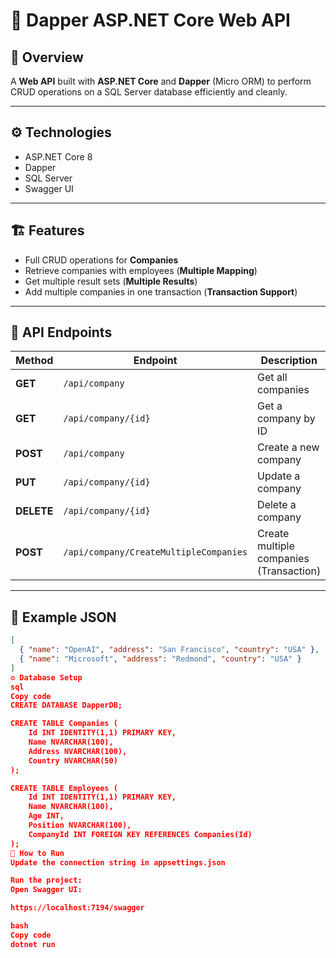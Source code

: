 # 🧾 Dapper ASP.NET Core Web API

## 🚀 Overview
A **Web API** built with **ASP.NET Core** and **Dapper** (Micro ORM) to perform CRUD operations on a SQL Server database efficiently and cleanly.

---

## ⚙️ Technologies
- ASP.NET Core 8  
- Dapper  
- SQL Server  
- Swagger UI  

---

## 🏗️ Features
- Full CRUD operations for **Companies**  
- Retrieve companies with employees (**Multiple Mapping**)  
- Get multiple result sets (**Multiple Results**)  
- Add multiple companies in one transaction (**Transaction Support**)  

---

## 🧠 API Endpoints

| Method | Endpoint | Description |
|---------|-----------|-------------|
| **GET** | `/api/company` | Get all companies |
| **GET** | `/api/company/{id}` | Get a company by ID |
| **POST** | `/api/company` | Create a new company |
| **PUT** | `/api/company/{id}` | Update a company |
| **DELETE** | `/api/company/{id}` | Delete a company |
| **POST** | `/api/company/CreateMultipleCompanies` | Create multiple companies (Transaction) |

---

## 🧩 Example JSON
```json
[
  { "name": "OpenAI", "address": "San Francisco", "country": "USA" },
  { "name": "Microsoft", "address": "Redmond", "country": "USA" }
]
⚙️ Database Setup
sql
Copy code
CREATE DATABASE DapperDB;

CREATE TABLE Companies (
    Id INT IDENTITY(1,1) PRIMARY KEY,
    Name NVARCHAR(100),
    Address NVARCHAR(100),
    Country NVARCHAR(50)
);

CREATE TABLE Employees (
    Id INT IDENTITY(1,1) PRIMARY KEY,
    Name NVARCHAR(100),
    Age INT,
    Position NVARCHAR(100),
    CompanyId INT FOREIGN KEY REFERENCES Companies(Id)
);
🧪 How to Run
Update the connection string in appsettings.json

Run the project:
Open Swagger UI:

https://localhost:7194/swagger

bash
Copy code
dotnet run

